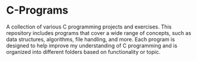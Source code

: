 # C-Programs
A collection of various C programming projects and exercises. This repository includes programs that cover a wide range of concepts, such as data structures, algorithms, file handling, and more. Each program is designed to help improve my understanding of C programming and is organized into different folders based on functionality or topic.
